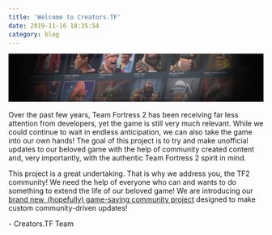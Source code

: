 ```yaml
---
title: 'Welcome to Creators.TF'
date: 2019-11-16 18:35:54
category: blog
---
```


<a class="no-anim-underline" href="/promo"><img src="/cdn/assets/images/tf_pages/promo/separator_workshop_content.png" alt="steam workshop"></a>
<p>Over the past few years, Team Fortress 2 has been receiving far less attention from developers, yet the game is still very much relevant. While we could continue to wait in endless anticipation, we can also take the game into our own hands! The goal of this project is to try and make unofficial updates to our beloved game with the help of community created content and, very importantly, with the authentic Team Fortress 2 spirit in mind.</p>
<p>This project is a great undertaking. That is why we address you, the TF2 community! We need the help of everyone who can and wants to do something to extend the life of our beloved game! We are introducing our <a href="/promo">brand new, (hopefully) game-saving community project</a> designed to make custom community-driven updates!</p>

<p>- Creators.TF Team</p>
